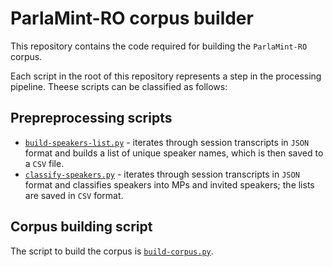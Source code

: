 # ParlaMint-RO corpus builder #

This repository contains the code required for building the `ParlaMint-RO` corpus.

Each script in the root of this repository represents a step in the processing pipeline. Theese scripts can be classified as follows:

## Prepreprocessing scripts ##

- [`build-speakers-list.py`](./build-speakers-list.py) - iterates through session transcripts in `JSON` format and builds a list of unique speaker names, which is then saved to a `CSV` file.
- [`classify-speakers.py`](./classify-speakers.py) - iterates through session transcripts in `JSON` format and classifies speakers into MPs and invited speakers; the lists are saved in `CSV` format.

## Corpus building script ##

The script to build the corpus is [`build-corpus.py`](./build-corpus.py).
